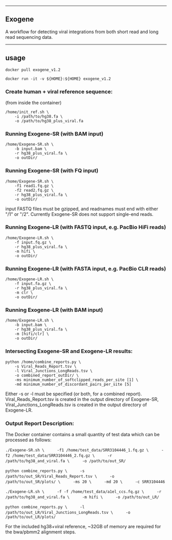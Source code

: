 ----
## Exogene

A workflow for detecting viral integrations from both short read and long read sequencing data.

----
## usage

`docker pull exogene_v1.2`

`docker run -it -v ${HOME}:${HOME} exogene_v1.2`

### Create human + viral reference sequence:

(from inside the container)

`/home/init_ref.sh \ `  
`    -i /path/to/hg38.fa \ `  
`    -o /path/to/hg38_plus_viral.fa`  

### Running Exogene-SR (with BAM input)

`/home/Exogene-SR.sh \ `  
`    -b input.bam \ `  
`    -r hg38_plus_viral.fa \ `  
`    -o outDir/`  

### Running Exogene-SR (with FQ input)

`/home/Exogene-SR.sh \ `  
`    -f1 read1.fq.gz \ `  
`    -f2 read2.fq.gz \ `  
`    -r hg38_plus_viral.fa \ `  
`    -o outDir/`  

input FASTQ files must be gzipped, and readnames must end with either "/1" or "/2". Currently Exogene-SR does not support single-end reads.

### Running Exogene-LR (with FASTQ input, e.g. PacBio HiFi reads)

`/home/Exogene-LR.sh \ `  
`    -f input.fq.gz \ `  
`    -r hg38_plus_viral.fa \ `  
`    -m hifi \ `  
`    -o outDir/`  

### Running Exogene-LR (with FASTA input, e.g. PacBio CLR reads)

`/home/Exogene-LR.sh \ `  
`    -f input.fa.gz \ `  
`    -r hg38_plus_viral.fa \ `  
`    -m clr \ `  
`    -o outDir/`  

### Running Exogene-LR (with BAM input)

`/home/Exogene-LR.sh \ `  
`    -b input.bam \ `  
`    -r hg38_plus_viral.fa \ `  
`    -m [hifi/clr] \ `  
`    -o outDir/`  

### Intersecting Exogene-SR and Exogene-LR results:

`python /home/combine_reports.py \`  
`    -s Viral_Reads_Report.tsv \ `  
`    -l Viral_Junctions_LongReads.tsv \ `  
`    -o combined_report_outDir/ \ `  
`    -ms minimum_number_of_softclipped_reads_per_site [1] \ `  
`    -md minimum_number_of_discordant_pairs_per_site [5]`  

Either -s or -l must be specified (or both, for a combined report). Viral_Reads_Report.tsv is created in the output directory of Exogene-SR, Viral_Junctions_LongReads.tsv is created in the output directory of Exogene-LR.

### Output Report Description:

The Docker container contains a small quantity of test data which can be processed as follows:

`./Exogene-SR.sh \ `
`    -f1 /home/test_data/SRR3104446_1.fq.gz \ `
`    -f2 /home/test_data/SRR3104446_2.fq.gz \ `
`    -r /path/to/hg38_and_viral.fa \ `
`    -o /path/to/out_SR/ `

`python combine_reports.py \ `
`    -s /path/to/out_SR/Viral_Reads_Report.tsv \ `
`    -o /path/to/out_SR/plots/ \ `
`    -ms 20 \ `
`    -md 20 \ `
`    -c SRR3104446 `

`./Exogene-LR.sh \ `
`    -f -f /home/test_data/a1el_ccs.fq.gz \ `
`    -r /path/to/hg38_and_viral.fa \ `
`    -m hifi \ `
`    -o /path/to/out_LR/ `

`python combine_reports.py \ `
`    -l /path/to/out_LR/Viral_Junctions_LongReads.tsv \ `
`    -o /path/to/out_LR/plots/ `

For the included hg38+viral reference, ~32GB of memory are required for the bwa/pbmm2 alignment steps.
